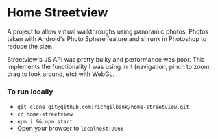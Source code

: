 # Home Streetview
A project to allow virtual walkthroughs using panoramic photos. Photos taken with Android's Photo Sphere feature and shrunk in Photoshop to reduce the size. 

Streetview's JS API was pretty bulky and performance was poor. This implements the functionality I was using in it (navigation, pinch to zoom, drag to look around, etc) with WebGL. 

### To run locally
* `git clone git@github.com:richgilbank/home-streetview.git`
* `cd home-streetview`
* `npm i && npm start`
* Open your browser to `localhost:9966`
